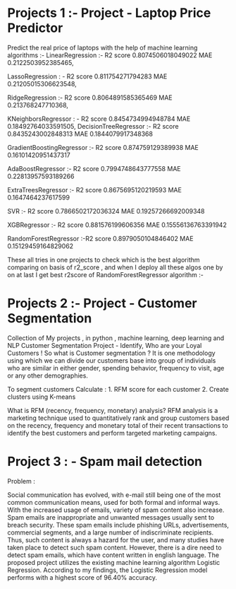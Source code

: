 # Projects 1 :- Project - Laptop Price Predictor

Predict the real price of laptops with the help of machine learning algorithms :- 
LinearRegression :- R2 score 0.8074506018049022
                    MAE 0.2122503952385465, 
                    
LassoRegression : - R2 score 0.811754271794283
                    MAE 0.21205015306623548, 
         
RidgeRegression :- R2 score 0.8064891585365469
                   MAE 0.213768247710368,

KNeighborsRegressor : - R2 score 0.8454734994948784
                        MAE 0.18492764033591505,
DecisionTreeRegressor :- R2 score 0.8435243002848313
                        MAE 0.1844079917348368

GradientBoostingRegressor :- R2 score 0.874759129389938
                             MAE 0.16101420951437317
                             
AdaBoostRegressor :- R2 score 0.7994748643777558
                     MAE 0.22813957593189266

ExtraTreesRegressor :- R2 score 0.8675695120219593
                       MAE 0.1647464237617599

SVR :- R2 score 0.7866502172036324
       MAE 0.19257266692009348

XGBRegressor :- R2 score 0.881576199606356
                MAE 0.15556136763391942


RandomForestRegressor :-R2 score 0.8979050104846402
                        MAE 0.15129459164829062

These all tries in one projects to check which is the best algorithm comparing on basis of r2_score , and when I deploy all these algos one by on at last I get best r2score of RandomForestRegressor algorithm :- 




# Projects 2 :- Project - Customer Segmentation 

Collection of My projects , in python , machine learning, deep learning and NLP
Customer Segmentation Project - Identify, Who are your Loyal Customers !
So what is Customer segmentation ?
It is one methodology using which we can divide our customers base into group of individuals who are similar in either gender, 
spending behavior, frequency to visit, age or any other demographies.

To segment customers  Calculate :
    1. RFM score for each customer
    2. Create clusters using K-means

What is RFM (recency, frequency, monetary) analysis? 
RFM analysis is a marketing technique used to quantitatively rank and group customers based on the recency, 
frequency and monetary total of their recent transactions to identify the best customers 
and perform targeted marketing campaigns.


# Project 3 : - Spam mail detection

Problem :

Social communication has evolved, with e-mail still being one of the most common communication means, used for both formal and informal ways. With the increased usage of emails, variety of spam content also increase. Spam emails are inappropriate and unwanted messages usually sent to breach security. These spam emails include phishing URLs, advertisements, commercial segments, and a large number of indiscriminate recipients. Thus, such content is always a hazard for the user, and many studies have taken place to detect such spam content. However, there is a dire need to detect spam emails, which have content written in english language. The proposed project utilizes the existing machine learning algorithm Logistic Regression. According to my findings, the Logistic Regression model performs with a highest score of 96.40% accuracy.






















